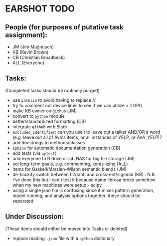 # EARSHOT TODO

## People (for purposes of putative task assignment):

  - JM (Jim Magnuson)
  - KB (Kevin Brown)
  - CB (Christian Broadbeck)
  - ALL (Everyone)

## Tasks:

(Completed tasks should be routinely purged)

  - use `pathlib` to avoid having to replace //
  - try to comment out device lines to see if we can utilize > 1 GPU
  - ~~make KB owner on `github` (JM)~~
  - convert to `python` module
  - better/standardized formatting (CB)
  - ~~integrate `github` with Slack~~
  - `excluded_Identifier`: can you useit to leave out a talker AND/OR a word (e.g. leave out all of Ava's items, or all instances of YELP, or AVA_YELP)?
  - add docstrings to methods/classes
  - `sphinx` for automatic documentation generation (CB)
  - add tests (via `pytest`)
  - add everyone to R drive or lab NAS for big file storage (JM)
  - set long-term goals, e.g. commenting, keras-izing (ALL)
  - items for Gaskell/Marslen-Wilson semantic blends (JM)
  - de-hackify switch between L2/tanh and cross-ent/sigmoid (KB) : N.B. I've done this but I can't test it because damn librosa broke somehow when my new machines
  were setup - scipy
  - using a single json file is confusing since it mixes pattern generation, model running, and analysis options together. these should be separated

## Under Discussion:

(These items should either be moved into Tasks or deleted)

  - replace reading `.json` file with a `python` dictionary
